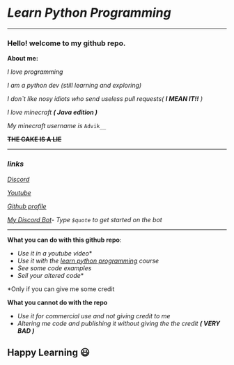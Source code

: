 # *Learn Python Programming*
---
### Hello! welcome to my github repo.


**About me:**

*I love programming*

*I am a python dev (still learning and exploring)*

*I don`t like nosy idiots who send useless pull requests( **I MEAN IT!!** )*

*I love minecraft **( Java edition )***

*My minecraft username is* ```Advik__```

**~~THE CAKE IS A LIE~~**

---
### ***links***

*[Discord](https://discord.gg/DsMYhmZ6Qq)*

*[Youtube](https://www.youtube.com/channel/UCbZacC3BV7ryDzQxVKL5U8w?sub_confirmation=1)*

*[Github profile](https://github.com/Advik-B)*

*[My Discord Bot](https://bit.ly/3BlqkeU)*- *Type `$quote` to get started on the bot*

---

**What you can do with this github repo**:

- *Use it in a youtube video**
- *Use it with the [learn python programming](https://www.udemy.com/share/101Wai2@PkdgV11bSVUOd0BAOEhNfj5uYA==/) course*
- *See some code examples*
- *Sell your altered code**
  
*Only if you can give me some credit


**What you cannot do with the repo**
 
 - *Use it for commercial use and not giving credit to me*
 - *Altering me code and publishing it without giving the the credit **( VERY BAD )***

## Happy Learning 😃
